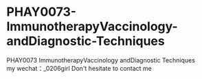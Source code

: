 # PHAY0073-ImmunotherapyVaccinology-andDiagnostic-Techniques
PHAY0073  ImmunotherapyVaccinology andDiagnostic Techniques my wechat：_0206girl Don't hesitate to contact me
